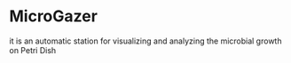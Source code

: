 # MicroGazer
it is an automatic station for visualizing and analyzing the microbial growth on Petri Dish
